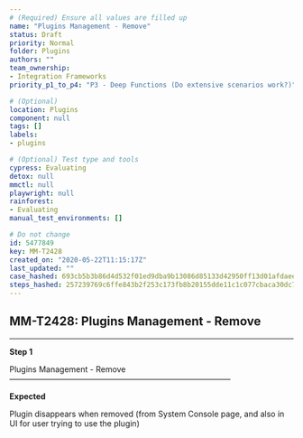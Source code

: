 ```yaml
---
# (Required) Ensure all values are filled up
name: "Plugins Management - Remove"
status: Draft
priority: Normal
folder: Plugins
authors: ""
team_ownership: 
- Integration Frameworks
priority_p1_to_p4: "P3 - Deep Functions (Do extensive scenarios work?)"

# (Optional)
location: Plugins
component: null
tags: []
labels: 
- plugins

# (Optional) Test type and tools
cypress: Evaluating
detox: null
mmctl: null
playwright: null
rainforest: 
- Evaluating
manual_test_environments: []

# Do not change
id: 5477849
key: MM-T2428
created_on: "2020-05-22T11:15:17Z"
last_updated: ""
case_hashed: 693cb5b3b86d4d532f01ed9dba9b13086d85133d42950ff13d01afdaee7a6bda2bb0219480d3e3d21f411559a6e9d746
steps_hashed: 257239769c6ffe843b2f253c173fb8b20155dde11c1c077cbaca30dc728db6773ea80d18aa13b3c100d669741fdcec7e
---
```


<!-- (Auto-generated) Based on frontmatter's "key" and "name" -->

## MM-T2428: Plugins Management - Remove

---

**Step 1**

Plugins Management - Remove\
————————————————————————————

**Expected**

Plugin disappears when removed (from System Console page, and also in UI for user trying to use the plugin)
